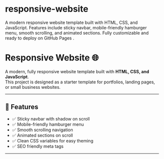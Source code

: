 # responsive-website
A modern responsive website template built with HTML, CSS, and JavaScript.  Features include sticky navbar, mobile-friendly hamburger menu, smooth scrolling,  and animated sections. Fully customizable and ready to deploy on GitHub Pages .
# Responsive Website 🌐

A modern, fully responsive website template built with **HTML, CSS, and JavaScript**.  
This project is designed as a starter template for portfolios, landing pages, or small business websites.

---

## 🚀 Features
- ✅ Sticky navbar with shadow on scroll
- ✅ Mobile-friendly hamburger menu
- ✅ Smooth scrolling navigation
- ✅ Animated sections on scroll
- ✅ Clean CSS variables for easy theming
- ✅ SEO friendly meta tags

---


